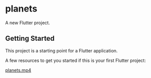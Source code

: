 # planets

A new Flutter project.

## Getting Started

This project is a starting point for a Flutter application.

A few resources to get you started if this is your first Flutter project:


[planets.mp4](..%2F..%2FOneDrive%2FDesktop%2Fplanets.mp4)
